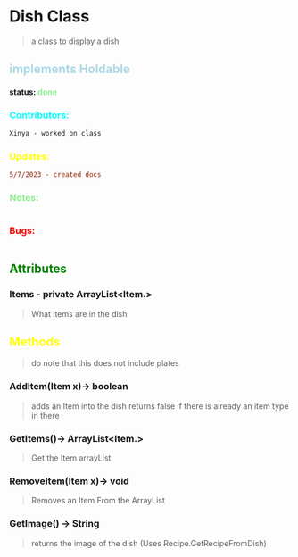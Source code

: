 # Dish Class 
> a class to display a dish
##  <span style="color:lightblue;">implements Holdable</span>
#### status: <span style="color:lightgreen;">done</span>
### <span style="color:cyan;">Contributors:</span>
<!--put your names here between the ``` if you worked on it, and put what you did-->
```diff
Xinya - worked on class
``` 
### <span style="color:yellow;">Updates:</span>
```diff
5/7/2023 - created docs
```
### <span style="color:lightgreen;">Notes:</span>
```diff

```
### <span style="color:red;">Bugs:</span>
```diff

```
## <span style="color:green;">Attributes</span>

### **Items** - private ArrayList<Item.>
>What items are in the dish


## <span style="color:yellow;">Methods</span>
> do note that this does not include plates 
### **AddItem(Item x)**-> boolean
> adds an Item into the dish returns false if there is already an item type in there

### **GetItems()**-> ArrayList<Item.>
> Get the Item arrayList

### **RemoveItem(Item x)**-> void
> Removes an Item From the ArrayList
### **GetImage()** -> String
> returns the image of the dish (Uses Recipe.GetRecipeFromDish)





